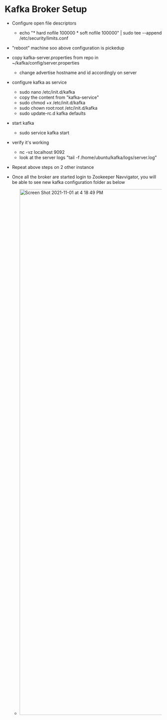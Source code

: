# Kafka Broker Setup

- Configure open file descriptors
    - echo "* hard nofile 100000 * soft nofile 100000" | sudo tee --append /etc/security/limits.conf

- "reboot" machine soo above configuration is pickedup

- copy kafka-server.properties from repo in  ~/kafka/config/server.properties
    - change advertise hostname and id accordingly on server

- configure kafka as service
    - sudo nano /etc/init.d/kafka
    - copy the content from "kafka-service"
    - sudo chmod +x /etc/init.d/kafka
    - sudo chown root:root /etc/init.d/kafka
    - sudo update-rc.d kafka defaults

- start kafka
    - sudo service kafka start

- verify it's working
    - nc -vz localhost 9092
    - look at the server logs "tail -f /home/ubuntu/kafka/logs/server.log"

- Repeat above steps on 2 other instance

- Once all the broker are started login to Zookeeper Navvigator, you will be able to see new kafka configuration folder as below
    - <img width="1679" alt="Screen Shot 2021-11-01 at 4 18 49 PM" src="https://user-images.githubusercontent.com/23295769/139660361-513e0598-2945-44b4-9d82-afdd94caf2f6.png">





